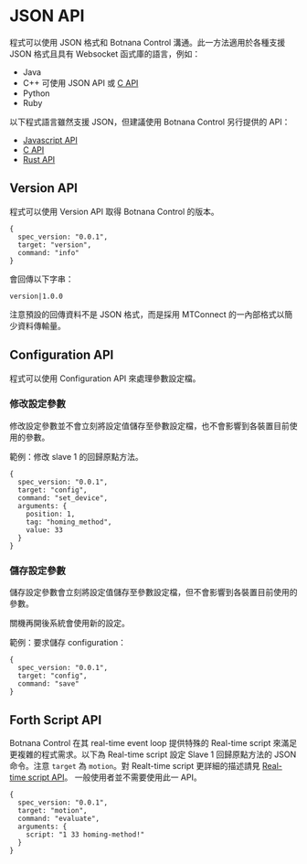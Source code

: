 # JSON API

程式可以使用 JSON 格式和 Botnana Control 溝通。此一方法適用於各種支援 JSON 格式且具有 Websocket 函式庫的語言，例如：

* Java
* C++ 可使用 JSON API 或 [C API](./c-api.md)
* Python
* Ruby

以下程式語言雖然支援 JSON，但建議使用 Botnana Control 另行提供的 API：

* [Javascript API](./javascript-api.md)
* [C API](./c-api.md)
* [Rust API](./rust-api.md)

## Version API

程式可以使用 Version API 取得 Botnana Control 的版本。

    {
      spec_version: "0.0.1",
      target: "version",
      command: "info"
    }

會回傳以下字串：

    version|1.0.0

注意預設的回傳資料不是 JSON 格式，而是採用 MTConnect 的一內部格式以簡少資料傳輸量。

## Configuration API

程式可以使用 Configuration API 來處理參數設定檔。

### 修改設定參數

修改設定參數並不會立刻將設定值儲存至參數設定檔，也不會影響到各裝置目前使用的參數。

範例：修改 slave 1 的回歸原點方法。

    {
      spec_version: "0.0.1",
      target: "config",
      command: "set_device",
      arguments: {
        position: 1,
        tag: "homing_method",
        value: 33
      }
    }

### 儲存設定參數

儲存設定參數會立刻將設定值儲存至參數設定檔，但不會影響到各裝置目前使用的參數。

關機再開後系統會使用新的設定。

範例：要求儲存 configuration：

    {
      spec_version: "0.0.1",
      target: "config",
      command: "save"
    }

## Forth Script API

Botnana Control 在其 real-time event loop 提供特殊的 Real-time script 來滿足更複雜的程式需求。以下為 Real-time script 設定 Slave 1 回歸原點方法的 JSON 命令。注意 `target` 為 `motion`。對 Realt-time script 更詳細的描述請見 [Real-time script API](./real-time-script-api.md)。
一般使用者並不需要使用此一 API。

    {
      spec_version: "0.0.1",
      target: "motion",
      command: "evaluate",
      arguments: {
        script: "1 33 homing-method!"        
      }
    }
